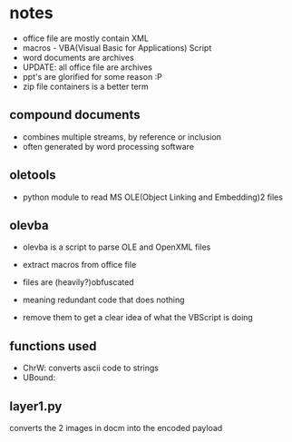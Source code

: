 # notes

- office file are mostly contain XML
- macros - VBA(Visual Basic for Applications) Script
- word documents are archives
- UPDATE: all office file are archives
- ppt's are glorified for some reason :P
- zip file containers is a better term

## compound documents
- combines multiple streams, by reference or inclusion
- often generated by word processing software

## oletools
- python module to read MS OLE(Object Linking and Embedding)2 files

## olevba
- olevba is a script to parse OLE and OpenXML files
- extract macros from office file

- files are (heavily?)obfuscated
- meaning redundant code that does nothing
- remove them to get a clear idea of what the VBScript is doing

## functions used
- ChrW: converts ascii code to strings
- UBound:

## layer1.py
converts the 2 images in docm into the encoded payload

